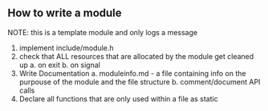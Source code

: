 How to write a module
----------------------
NOTE: this is a template module and only logs a message

1. implement include/module.h
2. check that ALL resources that are allocated by the module get cleaned up
   a. on exit
   b. on signal
3. Write Documentation
   a. moduleinfo.md - a file containing info on the purpouse of the module and the file structure
   b. comment/document API calls
4. Declare all functions that are only used within a file as static
